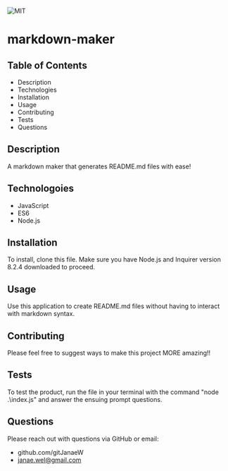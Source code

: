 
![MIT](https://img.shields.io/static/v1?label=license&message=MIT&color=brightgreen&style=plastic)
    
# markdown-maker
    
## Table of Contents

- Description
- Technologies
- Installation
- Usage
- Contributing
- Tests
- Questions
  
## Description

A markdown maker that generates README.md files with ease!

## Technologoies
- JavaScript
 - ES6
 - Node.js

## Installation

To install, clone this file. Make sure you have Node.js and Inquirer version 8.2.4 downloaded to proceed.

## Usage

Use this application to create README.md files without having to interact with markdown syntax.

## Contributing

Please feel free to suggest ways to make this project MORE amazing!!

## Tests

To test the product, run the file in your terminal with the command "node .\index.js" and answer the ensuing prompt questions.

## Questions

Please reach out with questions via GitHub or email:
- github.com/gitJanaeW
- janae.wel@gmail.com
    